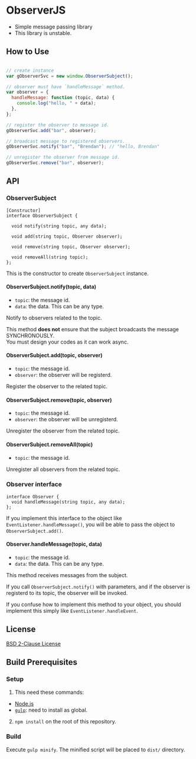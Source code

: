 # ObserverJS
* Simple message passing library
* This library is unstable.

## How to Use
```javascript

// create instance
var gObserverSvc = new window.ObserverSubject();

// observer must have `handleMessage` method.
var observer = {
  handleMessage: function (topic, data) {
    console.log("hello, " + data);
  },
};

// register the observer to message id.
gObserverSvc.add("bar", observer);

// broadcast message to registered observers.
gObserverSvc.notify("bar", "Brendan"); // "hello, Brendan"

// unregister the observer from message id.
gObserverSvc.remove("bar", observer);

```

## API

### ObserverSubject
```idl
[Constructor]
interface ObserverSubject {

  void notify(string topic, any data);

  void add(string topic, Observer observer);

  void remove(string topic, Observer observer);

  void removeAll(string topic);
};
```

This is the constructor to create `ObserverSubject` instance.

#### ObserverSubject.notify(topic, data)
- `topic`: the message id.
- `data`: the data. This can be any type.

Notify to observers related to the topic.

This method **does not** ensure that the subject broadcasts the message SYNCHRONOUSLY.  
You must design your codes as it can work async.

#### ObserverSubject.add(topic, observer)
- `topic`: the message id.
- `observer`: the observer will be registerd.

Register the observer to the related topic.

#### ObserverSubject.remove(topic, observer)
- `topic`: the message id.
- `observer`: the observer will be unregisterd.

Unregister the observer from the related topic.

#### ObserverSubject.removeAll(topic)
- `topic`: the message id.

Unregister all observers from the related topic.

### Observer interface
```idl
interface Observer {
  void handleMessage(string topic, any data);
};
```

If you implement this interface to the object like `EventListener.handleMessage()`, you will be able to pass the object to `ObserverSubject.add()`.

#### Observer.handleMessage(topic, data)
- `topic`: the message id.
- `data`: the data. This can be any type.

This method receives messages from the subject.

If you call `ObserverSubject.notify()` with parameters,
and if the observer is registerd to its topic,
the observer will be invoked.

If you confuse how to implement this method to your object,
you should implement this simply like `EventListener.handleEvent`.


## License
[BSD 2-Clause License](http://opensource.org/licenses/BSD-2-Clause)

## Build Prerequisites
### Setup
1. This need these commands:
  - [Node.js](http://nodejs.org/)
  - [`gulp`](https://npmjs.org/package/gulp): need to install as global.
2. `npm install` on the root of this repository.

### Build
Execute `gulp minify`. The minified script will be placed to `dist/` directory.
